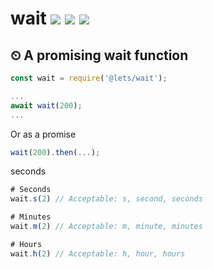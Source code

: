 # wait [![](https://img.shields.io/npm/v/@lets/wait.svg)](https://www.npmjs.com/package/@lets/wait) [![](https://img.shields.io/badge/source--000000.svg?logo=github&style=social)](https://github.com/omrilotan/wait) [![](https://badgen.net/bundlephobia/minzip/@lets/wait)](https://bundlephobia.com/result?p=@lets/wait)

## ⏲ A promising wait function

```js
const wait = require('@lets/wait');

...
await wait(200);
...
```

Or as a promise
```js
wait(200).then(...);
```

seconds
```js
# Seconds
wait.s(2) // Acceptable: s, second, seconds

# Minutes
wait.m(2) // Acceptable: m, minute, minutes

# Hours
wait.h(2) // Acceptable: h, hour, hours
```